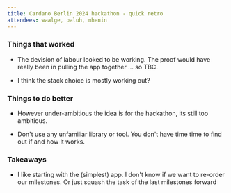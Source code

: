 ```yaml
---
title: Cardano Berlin 2024 hackathon - quick retro
attendees: waalge, paluh, nhenin
---
```


### Things that worked

- The devision of labour looked to be working. The proof would have really been in pulling the app together ... so TBC.

- I think the stack choice is mostly working out?

### Things to do better

- However under-ambitious the idea is for the hackathon, its still too ambitious.

- Don't use any unfamiliar library or tool. You don't have time time to find out if and how it works.

### Takeaways

- I like starting with the (simplest) app. I don't know if we want to re-order our milestones. Or just squash the task of the last milestones forward

